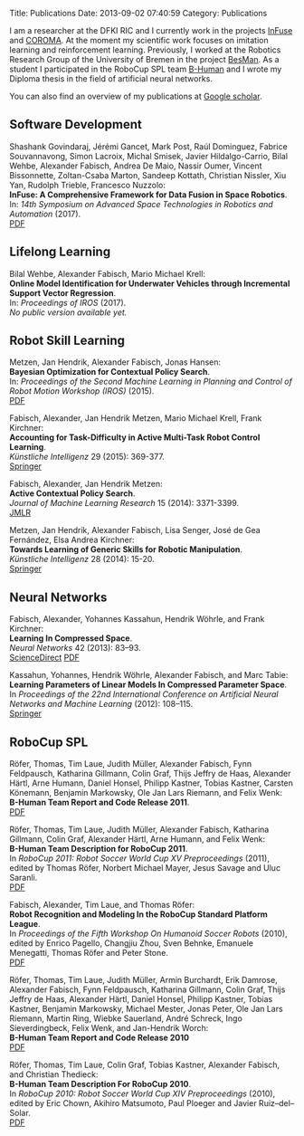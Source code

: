 Title: Publications
Date: 2013-09-02 07:40:59
Category: Publications

I am a researcher at the DFKI RIC and I currently work in the projects
[InFuse](https://robotik.dfki-bremen.de/en/research/projects/infuse.html)
and [COROMA](https://robotik.dfki-bremen.de/en/research/projects/coroma.html).
At the moment my scientific work focuses on imitation learning and
reinforcement learning. Previously, I worked at the Robotics Research Group of
the University of Bremen in the project
[BesMan](http://robotik.dfki-bremen.de/en/research/projects/besman-1.html).
As a student I participated in the RoboCup SPL team
[B-Human](http://www.b-human.de/) and I wrote my Diploma thesis in the field of
artificial neural networks.

You can also find an overview of my publications at
[Google scholar](http://scholar.google.de/citations?user=HhlbbxMAAAAJ).

Software Development
--------------------

Shashank Govindaraj, Jérémi Gancet, Mark Post, Raúl Dominguez, Fabrice Souvannavong, Simon Lacroix, Michal Smisek, Javier Hildalgo-Carrio, Bilal Wehbe, Alexander Fabisch, Andrea De Maio, Nassir Oumer, Vincent Bissonnette, Zoltan-Csaba Marton, Sandeep Kottath, Christian Nissler, Xiu Yan, Rudolph Trieble, Francesco Nuzzolo:</br>
**InFuse: A Comprehensive Framework for Data Fusion in Space Robotics**.</br>
In: *14th Symposium on Advanced Space Technologies in Robotics and Automation* (2017).</br>
[PDF](https://hal.archives-ouvertes.fr/hal-01536099/document)

Lifelong Learning
-----------------

Bilal Wehbe, Alexander Fabisch, Mario Michael Krell:</br>
**Online Model Identification for Underwater Vehicles through Incremental Support Vector Regression**.</br>
In: *Proceedings of IROS* (2017).</br>
*No public version available yet.*

Robot Skill Learning
--------------------

Metzen, Jan Hendrik, Alexander Fabisch, Jonas Hansen:</br>
**Bayesian Optimization for Contextual Policy Search**.</br>
In: *Proceedings of the Second Machine Learning in Planning and Control of Robot Motion Workshop (IROS)* (2015).</br>
[PDF](http://www.cs.unm.edu/~afaust/MLPC15_proceedings/MLPC15_paper_Metzen.pdf)

Fabisch, Alexander, Jan Hendrik Metzen, Mario Michael Krell, Frank Kirchner:</br>
**Accounting for Task-Difficulty in Active Multi-Task Robot Control Learning**.</br>
*Künstliche Intelligenz* 29 (2015): 369-377.</br>
[Springer](http://link.springer.com/article/10.1007%2Fs13218-015-0363-2)

Fabisch, Alexander, Jan Hendrik Metzen:</br>
**Active Contextual Policy Search**.</br>
*Journal of Machine Learning Research* 15 (2014): 3371-3399.</br>
[JMLR](http://jmlr.org/papers/v15/fabisch14a.html)

Metzen, Jan Hendrik, Alexander Fabisch, Lisa Senger, José de Gea Fernández, Elsa Andrea Kirchner:</br>
**Towards Learning of Generic Skills for Robotic Manipulation**.</br>
*Künstliche Intelligenz* 28 (2014): 15-20.</br>
[Springer](http://link.springer.com/article/10.1007/s13218-013-0280-1)

Neural Networks
---------------

Fabisch, Alexander, Yohannes Kassahun, Hendrik Wöhrle, and Frank Kirchner:</br>
**Learning In Compressed Space**.</br>
*Neural Networks* 42 (2013): 83–93.</br>
[ScienceDirect](http://www.sciencedirect.com/science/article/pii/S089360801300035X) [PDF](http://informatik.uni-bremen.de/~afabisch/files/2013_NN_LCS.pdf)

Kassahun, Yohannes, Hendrik Wöhrle, Alexander Fabisch, and Marc Tabie:</br>
**Learning Parameters of Linear Models In Compressed Parameter Space**.</br>
In *Proceedings of the 22nd International Conference on Artificial Neural Networks and Machine Learning* (2012): 108–115.</br>
[Springer](http://link.springer.com/content/pdf/10.1007%2F978-3-642-33266-1_14)

RoboCup SPL
-----------

Röfer, Thomas, Tim Laue, Judith Müller, Alexander Fabisch, Fynn Feldpausch, Katharina Gillmann, Colin Graf, Thijs Jeffry de Haas, Alexander Härtl, Arne Humann, Daniel Honsel, Philipp Kastner, Tobias Kastner, Carsten Könemann, Benjamin Markowsky, Ole Jan Lars Riemann, and Felix Wenk:</br>
**B-Human Team Report and Code Release 2011**.</br>
[PDF](http://www.b-human.de/downloads/bhuman11_coderelease.pdf)

Röfer, Thomas, Tim Laue, Judith Müller, Alexander Fabisch, Katharina Gillmann, Colin Graf, Alexander Härtl, Arne Humann, and Felix Wenk:</br>
**B-Human Team Description for RoboCup 2011**.</br>
In *RoboCup 2011: Robot Soccer World Cup XV Preproceedings* (2011), edited by Thomas Röfer, Norbert Michael Mayer, Jesus Savage and Uluc Saranli.</br>
[PDF](http://www.b-human.de/downloads/bhuman11_tdp.pdf)

Fabisch, Alexander, Tim Laue, and Thomas Röfer:</br>
**Robot Recognition and Modeling In the RoboCup Standard Platform League**.</br>
In *Proceedings of the Fifth Workshop On Humanoid Soccer Robots* (2010), edited by Enrico Pagello, Changjiu Zhou, Sven Behnke, Emanuele Menegatti, Thomas Röfer and Peter Stone.</br>
[PDF](http://www.informatik.uni-bremen.de/kogrob/papers/Humanoids-Fabisch-etal-10.pdf)

Röfer, Thomas, Tim Laue, Judith Müller, Armin Burchardt, Erik Damrose, Alexander Fabisch, Fynn Feldpausch, Katharina Gillmann, Colin Graf, Thijs Jeffry de Haas, Alexander Härtl, Daniel Honsel, Philipp Kastner, Tobias Kastner, Benjamin Markowsky, Michael Mester, Jonas Peter, Ole Jan Lars Riemann, Martin Ring, Wiebke Sauerland, André Schreck, Ingo Sieverdingbeck, Felix Wenk, and Jan-Hendrik Worch:</br>
**B-Human Team Report and Code Release 2010**</br>
[PDF](http://www.b-human.de/downloads/bhuman10_coderelease.pdf)

Röfer, Thomas, Tim Laue, Colin Graf, Tobias Kastner, Alexander Fabisch, and Christian Thedieck:</br>
**B-Human Team Description For RoboCup 2010**.</br>
In *RoboCup 2010: Robot Soccer World Cup XIV Preproceedings* (2010), edited by Eric Chown, Akihiro Matsumoto, Paul Ploeger and Javier Ruiz–del–Solar.</br>
[PDF](http://www.b-human.de/downloads/bhuman10_tdp.pdf)
